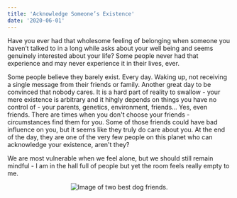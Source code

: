 ```yaml
---
title: 'Acknowledge Someone’s Existence'
date: '2020-06-01'
---
```


Have you ever had that wholesome feeling of belonging when someone you haven’t talked to in a long while asks about your well being and seems genuinely interested about your life? Some people never had that experience and may never experience it in their lives, ever.

Some people believe they barely exist. Every day. Waking up, not receiving a single message from their friends or family. Another great day to be convinced that nobody cares. It is a hard part of reality to swallow - your mere existence is arbitrary and it hihgly depends on things you have no control of - your parents, genetics, environment, friends... Yes, even friends. There are times when you don't choose your friends - circumstances find them for you. Some of those friends could have bad influence on you, but it seems like they truly do care about you. At the end of the day, they are one of the very few people on this planet who can acknowledge your existence, aren't they?

We are most vulnerable when we feel alone, but we should still remain mindful - I am in the hall full of people but yet the room feels really empty to me.

<section style="text-align: center;">
    <img alt="Image of two best dog friends." src="https://www.lifewithdogs.tv/wp-content/uploads/2015/12/12.16.15-New-Study-Shows-Dogs-Give-Treats-to-Their-Friends3.jpg" />
</section>
